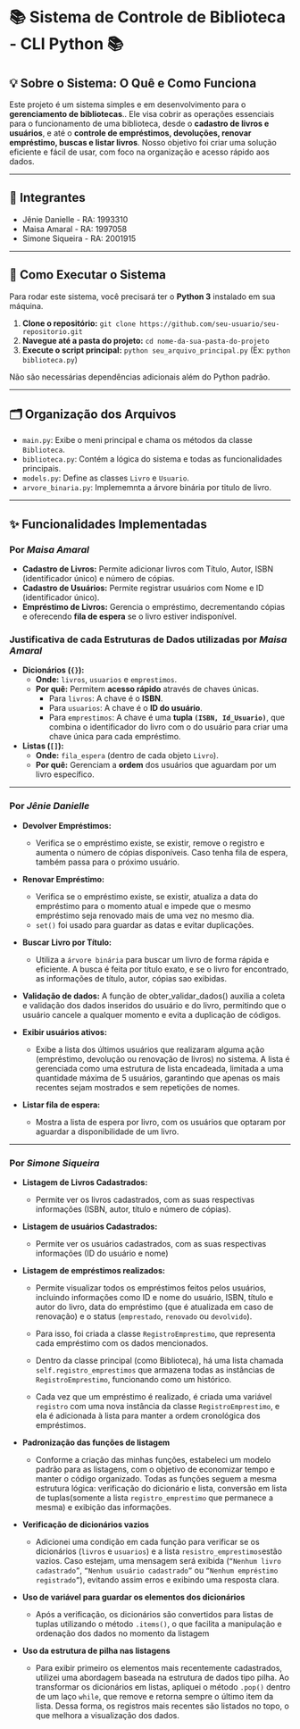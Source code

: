 # 📚 Sistema de Controle de Biblioteca - CLI Python 📚

## 💡 Sobre o Sistema: O Quê e Como Funciona
Este projeto é um sistema simples e em desenvolvimento para o **gerenciamento de bibliotecas**.. Ele visa cobrir as operações essenciais para o funcionamento de uma biblioteca, desde o **cadastro de livros e usuários**, e até o **controle de empréstimos, devoluções, renovar empréstimo, buscas e listar livros**. Nosso objetivo foi criar uma solução eficiente e fácil de usar, com foco na organização e acesso rápido aos dados.

---

## 👥 Integrantes

* Jênie Danielle - RA: 1993310
* Maisa Amaral - RA: 1997058
* Simone Siqueira - RA: 2001915

---

## 🚀 Como Executar o Sistema

Para rodar este sistema, você precisará ter o **Python 3** instalado em sua máquina.

1.  **Clone o repositório:**
    `git clone https://github.com/seu-usuario/seu-repositorio.git`
2.  **Navegue até a pasta do projeto:**
    `cd nome-da-sua-pasta-do-projeto`
3.  **Execute o script principal:**
    `python seu_arquivo_principal.py` (Ex: `python biblioteca.py`)

Não são necessárias dependências adicionais além do Python padrão.

---

## 🗂️ Organização dos Arquivos

- `main.py`: Exibe o meni principal e chama os métodos da classe `Biblioteca`.
- `biblioteca.py`: Contém a lógica do sistema e todas as funcionalidades principais.
- `models.py`: Define as classes `Livro` e `Usuario`.
- `arvore_binaria.py`: Implememnta a árvore binária por titulo de livro.

---

## ✨ Funcionalidades Implementadas

### Por *Maisa Amaral*

* **Cadastro de Livros:** Permite adicionar livros com Título, Autor, ISBN (identificador único) e número de cópias.
* **Cadastro de Usuários:** Permite registrar usuários com Nome e ID (identificador único).
* **Empréstimo de Livros:** Gerencia o empréstimo, decrementando cópias e oferecendo **fila de espera** se o livro estiver indisponível.

### Justificativa de cada Estruturas de Dados utilizadas por *Maisa Amaral*

* **Dicionários (`{}`):**
    * **Onde:** `livros`, `usuarios` e `emprestimos`.
    * **Por quê:** Permitem **acesso rápido** através de chaves únicas.
        * Para `livros`: A chave é o **ISBN**.
        * Para `usuarios`: A chave é o **ID do usuário**.
        * Para `emprestimos`: A chave é uma **tupla `(ISBN, Id_Usuario)`**, que combina o identificador do livro com o do usuário para criar uma chave única para cada empréstimo.
* **Listas (`[]`):**
    * **Onde:** `fila_espera` (dentro de cada objeto `Livro`).
    * **Por quê:** Gerenciam a **ordem** dos usuários que aguardam por um livro específico.
---
### Por *Jênie Danielle*

* **Devolver Empréstimos:**
    * Verifica se o empréstimo existe, se existir, remove o registro e aumenta o número de cópias disponíveis. Caso tenha fila de espera, também passa para o próximo usuário.

* **Renovar Empréstimo:**
    * Verifica se o empréstimo existe, se existir, atualiza a data do empréstimo para o momento atual e impede que o mesmo empréstimo seja renovado mais de uma vez no mesmo dia.
    * `set()` foi usado para guardar as datas e evitar duplicações.
 
* **Buscar Livro por Título:**
    * Utiliza a `árvore binária` para buscar um livro de forma rápida e eficiente. A busca é feita por título exato, e se o livro for encontrado, as informações de título, autor, cópias sao exibidas.
 
* **Validação de dados:** A função de obter_validar_dados() auxilia a coleta e validação dos dados inseridos do usuário e do livro, permitindo que o usuário cancele a qualquer momento e evita a duplicação de códigos.

* **Exibir usuários ativos:**
    * Exibe a lista dos últimos usuários que realizaram alguma ação (empréstimo, devolução ou renovação de livros) no sistema. A lista é gerenciada como uma estrutura de lista encadeada, limitada a uma quantidade máxima de 5 usuários, garantindo que apenas os mais recentes sejam mostrados e sem repetições de nomes.
 
* **Listar fila de espera:**
    * Mostra a lista de espera por livro, com os usuários que optaram por aguardar a disponibilidade de um livro.
  
---
### Por *Simone Siqueira*

* **Listagem de Livros Cadastrados:** 
    * Permite ver os livros cadastrados, com as suas respectivas informações (ISBN, autor, título e número de cópias).

* **Listagem de usuários Cadastrados:** 
    * Permite ver os usuários cadastrados, com as suas respectivas informações (ID do usuário e nome)

* **Listagem de empréstimos realizados:** 
    * Permite visualizar todos os empréstimos feitos pelos usuários, incluindo informações como ID e nome do usuário, ISBN, título e autor do livro, data do empréstimo (que é atualizada em caso de renovação) e o status (`emprestado`, `renovado` ou `devolvido`).

    * Para isso, foi criada a classe `RegistroEmprestimo`, que representa cada empréstimo com os dados mencionados.

    * Dentro da classe principal (como Biblioteca), há uma lista chamada `self.registro_emprestimos` que armazena todas as instâncias de `RegistroEmprestimo`, funcionando como um histórico.

    * Cada vez que um empréstimo é realizado, é criada uma variável `registro` com uma nova instância da classe `RegistroEmprestimo`, e ela é adicionada à lista para manter a ordem cronológica dos empréstimos.

* **Padronização das funções de listagem** 
    * Conforme a criação das minhas funções, estabeleci um modelo padrão para as listagens, com o objetivo de economizar tempo e manter o código organizado. Todas as funções seguem a mesma estrutura lógica: verificação do dicionário e lista, conversão em lista de tuplas(somente a lista `registro_emprestimo` que permanece a mesma) e exibição das informações.

* **Verificação de dicionários vazios** 
    * Adicionei uma condição em cada função para verificar se os dicionários (`livros` e `usuarios`) e a lista `resistro_emprestimos`estão vazios. Caso estejam, uma mensagem será exibida (`“Nenhum livro cadastrado”`, `“Nenhum usuário cadastrado”` ou `“Nenhum empréstimo registrado”`), evitando assim erros e exibindo uma resposta clara.

* **Uso de variável para guardar os elementos dos dicionários** 
    * Após a verificação, os dicionários são convertidos para listas de tuplas utilizando o método `.items()`, o que facilita a manipulação e ordenação dos dados no momento da listagem

* **Uso da estrutura de pilha nas listagens** 
    * Para exibir primeiro os elementos mais recentemente cadastrados, utilizei uma abordagem baseada na estrutura de dados tipo pilha. Ao transformar os dicionários em listas, apliquei o método `.pop()` dentro de um laço `while`, que remove e retorna sempre o último item da lista. Dessa forma, os registros mais recentes são listados no topo, o que melhora a visualização dos dados.

